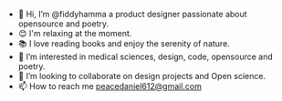 - 👋 Hi, I’m @fiddyhamma a product designer passionate about opensource and poetry. 
- 😊 I'm relaxing at the moment.
- 📚 I love reading books and enjoy the serenity of nature.
- 👀 I’m interested in medical sciences, design, code, opensource and poetry.
- 💞️ I’m looking to collaborate on design projects and Open science.
- 📫 How to reach me peacedaniel612@gmail.com

<!---
fiddyhamma/fiddyhamma is a ✨ special ✨ repository because its `README.md` (this file) appears on your GitHub profile.
You can click the Preview link to take a look at your changes.
--->
